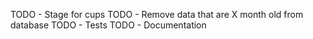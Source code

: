 TODO - Stage for cups
TODO - Remove data that are X month old from database
TODO - Tests
TODO - Documentation